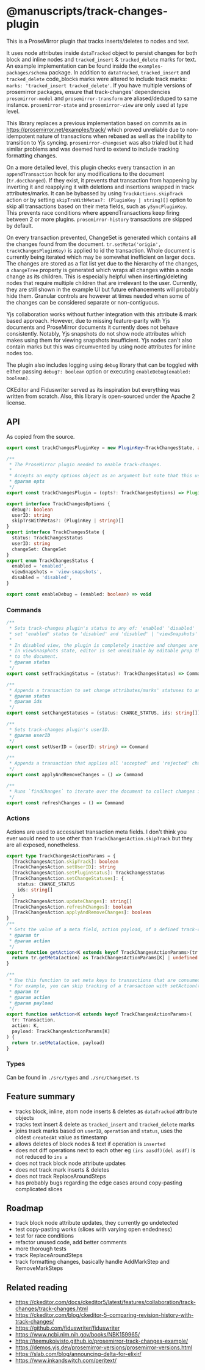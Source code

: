 # @manuscripts/track-changes-plugin

This is a ProseMirror plugin that tracks inserts/deletes to nodes and text.

It uses node attributes inside `dataTracked` object to persist changes for both block and inline nodes and `tracked_insert` & `tracked_delete` marks for text. An example implementation can be found inside the `examples-packages/schema` package. In addition to `dataTracked`, `tracked_insert` and `tracked_delete` code_blocks marks were altered to include track marks: `marks: 'tracked_insert tracked_delete'`. If you have multiple versions of prosemirror packages, ensure that track-changes' dependencies `prosemirror-model` and `prosemirror-transform` are aliased/deduped to same instance. `prosemirror-state` and `prosemirror-view` are only used at type level.

This library replaces a previous implementation based on commits as in https://prosemirror.net/examples/track/ which proved unreliable due to non-idempotent nature of transactions when rebased as well as the inability to transition to Yjs syncing. `prosemirror-changeset` was also trialed but it had similar problems and was deemed hard to extend to include tracking formatting changes.

On a more detailed level, this plugin checks every transaction in an `appendTransaction` hook for any modifications to the document (`tr.docChanged`). If they exist, it prevents that transaction from happening by inverting it and reapplying it with deletions and insertions wrapped in track attributes/marks. It can be bybassed by using `TrackActions.skipTrack` action or by setting `skipTrsWithMetas?: (PluginKey | string)[]` option to skip all transactions based on their meta fields, such as `ySyncPluginKey`. This prevents race conditions where appendTransactions keep firing between 2 or more plugins. `prosemirror-history` transactions are skipped by default.

On every transaction prevented, ChangeSet is generated which contains all the changes found from the document. `tr.setMeta('origin', trackChangesPluginKey)` is applied to id the transaction. Whole document is currently being iterated which may be somewhat inefficient on larger docs. The changes are stored as a flat list yet due to the hierarchy of the changes, a `changeTree` property is generated which wraps all changes within a node change as its children. This is especially helpful when inserting/deleting nodes that require multiple children that are irrelevant to the user. Currently, they are still shown in the example UI but future enhancements will probably hide them. Granular controls are however at times needed when some of the changes can be considered separate or non-contiguous.

Yjs collaboration works without further integration with this attribute & mark based approach. However, due to missing feature-parity with Yjs documents and ProseMirror documents it currently does not behave consistently. Notably, Yjs snapshots do not show node attributes which makes using them for viewing snapshots insufficient. Yjs nodes can't also contain marks but this was circumvented by using node attributes for inline nodes too.

The plugin also includes logging using `debug` library that can be toggled with either passing `debug?: boolean` option or executing `enableDebug(enabled: boolean)`.

CKEditor and Fiduswriter served as its inspiration but everything was written from scratch. Also, this library is open-sourced under the Apache 2 license.

## API

As copied from the source.

```ts
export const trackChangesPluginKey = new PluginKey<TrackChangesState, any>('track-changes')

/**
 * The ProseMirror plugin needed to enable track-changes.
 *
 * Accepts an empty options object as an argument but note that this uses 'anonymous:Anonymous' as the default userID.
 * @param opts
 */
export const trackChangesPlugin = (opts?: TrackChangesOptions) => Plugin<TrackChangesState, any>

export interface TrackChangesOptions {
  debug?: boolean
  userID: string
  skipTrsWithMetas?: (PluginKey | string)[]
}
export interface TrackChangesState {
  status: TrackChangesStatus
  userID: string
  changeSet: ChangeSet
}
export enum TrackChangesStatus {
  enabled = 'enabled',
  viewSnapshots = 'view-snapshots',
  disabled = 'disabled',
}

export const enableDebug = (enabled: boolean) => void
```

### Commands

```ts
/**
 * Sets track-changes plugin's status to any of: 'enabled' 'disabled' 'viewSnapshots'. Passing undefined will
 * set 'enabled' status to 'disabled' and 'disabled' | 'viewSnapshots' status to 'enabled'.
 *
 * In disabled view, the plugin is completely inactive and changes are not updated anymore.
 * In viewSnasphots state, editor is set uneditable by editable prop that allows only selection changes
 * to the document.
 * @param status
 */
export const setTrackingStatus = (status?: TrackChangesStatus) => Command

/**
 * Appends a transaction to set change attributes/marks' statuses to any of: 'pending' 'accepted' 'rejected'.
 * @param status
 * @param ids
 */
export const setChangeStatuses = (status: CHANGE_STATUS, ids: string[]) => Command

/**
 * Sets track-changes plugin's userID.
 * @param userID
 */
export const setUserID = (userID: string) => Command

/**
 * Appends a transaction that applies all 'accepted' and 'rejected' changes to the document.
 */
export const applyAndRemoveChanges = () => Command

/**
 * Runs `findChanges` to iterate over the document to collect changes into a new ChangeSet.
 */
export const refreshChanges = () => Command
```

### Actions

Actions are used to access/set transaction meta fields. I don't think you ever would need to use other than `TrackChangesAction.skipTrack` but they are all exposed, nonetheless.

```ts
export type TrackChangesActionParams = {
  [TrackChangesAction.skipTrack]: boolean
  [TrackChangesAction.setUserID]: string
  [TrackChangesAction.setPluginStatus]: TrackChangesStatus
  [TrackChangesAction.setChangeStatuses]: {
    status: CHANGE_STATUS
    ids: string[]
  }
  [TrackChangesAction.updateChanges]: string[]
  [TrackChangesAction.refreshChanges]: boolean
  [TrackChangesAction.applyAndRemoveChanges]: boolean
}
/**
 * Gets the value of a meta field, action payload, of a defined track-changes action.
 * @param tr
 * @param action
 */
export function getAction<K extends keyof TrackChangesActionParams>(tr: Transaction, action: K) {
  return tr.getMeta(action) as TrackChangesActionParams[K] | undefined
}

/**
 * Use this function to set meta keys to transactions that are consumed by the track-changes-plugin.
 * For example, you can skip tracking of a transaction with setAction(tr, TrackChangesAction.skipTrack, true)
 * @param tr
 * @param action
 * @param payload
 */
export function setAction<K extends keyof TrackChangesActionParams>(
  tr: Transaction,
  action: K,
  payload: TrackChangesActionParams[K]
) {
  return tr.setMeta(action, payload)
}
```

### Types

Can be found in `./src/types` and `./src/ChangeSet.ts`

## Feature summary

- tracks block, inline, atom node inserts & deletes as `dataTracked` attribute objects
- tracks text insert & delete as `tracked_insert` and `tracked_delete` marks
- joins track marks based on `userID`, `operation` and `status`, uses the oldest `createdAt` value as timestamp
- allows deletes of block nodes & text if operation is `inserted`
- does not diff operations next to each other eg `(ins aasdf)(del asdf)` is not reduced to `ins a`
- does not track block node attribute updates
- does not track mark inserts & deletes
- does not track ReplaceAroundSteps
- has probably bugs regarding the edge cases around copy-pasting complicated slices

## Roadmap

- track block node attribute updates, they currently go undetected
- test copy-pasting works (slices with varying open endedness)
- test for race conditions
- refactor unused code, add better comments
- more thorough tests
- track ReplaceAroundSteps
- track formatting changes, basically handle AddMarkStep and RemoveMarkSteps

## Related reading

- https://ckeditor.com/docs/ckeditor5/latest/features/collaboration/track-changes/track-changes.html
- https://ckeditor.com/blog/ckeditor-5-comparing-revision-history-with-track-changes/
- https://github.com/fiduswriter/fiduswriter
- https://www.ncbi.nlm.nih.gov/books/NBK159965/
- https://teemukoivisto.github.io/prosemirror-track-changes-example/
- https://demos.yjs.dev/prosemirror-versions/prosemirror-versions.html
- https://slab.com/blog/announcing-delta-for-elixir/
- https://www.inkandswitch.com/peritext/

